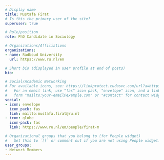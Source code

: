 ```yaml
---
# Display name
title: Mustafa Firat
# Is this the primary user of the site?
superuser: true

# Role/position
role: PhD Candidate in Sociology

# Organizations/Affiliations
organizations:
- name: Radboud University
  url: https://www.ru.nl/en

# Short bio (displayed in user profile at end of posts)
bio: 

# Social/Academic Networking
# For available icons, see: https://linkprotect.cudasvc.com/url?a=https%3a%2f%2fsourcethemes.com%2facademic%2fdocs%2fpage-builder%2f%23icons&c=E,1,03Q55I8O6D-V-MsaI5i3Th7UvGHpRVj6l4dANOBXiQaBRckWF-Uxi40d1B8mh5T88rS8FWL6R2UVO5-e4mDAmzVU5C2FJcU0kEkb6Qi2tyc,&typo=1
#   For an email link, use "fas" icon pack, "envelope" icon, and a link in the
#   form "mailto:your-email@example.com" or "#contact" for contact widget.
social:
- icon: envelope
  icon_pack: fas
  link: mailto:mustafa.firat@ru.nl
- icon: globe
  icon-pack: fas
  link: https://www.ru.nl/en/people/firat-m

# Organizational groups that you belong to (for People widget)
#   Set this to `[]` or comment out if you are not using People widget.
user_groups:
- Network Members
---
```


